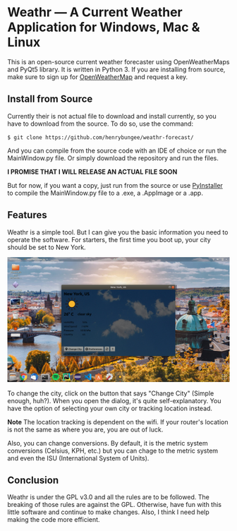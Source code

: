 # Weathr — A Current Weather Application for Windows, Mac & Linux

This is an open-source current weather forecaster using OpenWeatherMaps and PyQt5 library.
It is written in Python 3. If you are installing from source, make sure to sign up for
[OpenWeatherMap](https://openweathermap.org/ "OpenWeatherMap") and request a key.

## Install from Source

Currently their is not actual file to download and install
currently, so you have to download from the source. To do so, use the 
command:

```
$ git clone https://github.com/henrybungee/weathr-forecast/
```

And you can compile from the source code with an IDE
of choice or run the MainWindow.py file. Or simply 
download the repository and run the files.

**I PROMISE THAT I WILL RELEASE AN ACTUAL FILE SOON**

But for now, if you want a copy, just run from the source
or use [PyInstaller](https://www.pyinstaller.org/ "PyInstaller's Homepage")
to compile the MainWindow.py file to a .exe, a .AppImage
or a .app. 

## Features

Weathr is a simple tool. But I can give you
the basic information you need to operate the 
software. For starters, the first time you boot
up, your city should be set to New York. 

![screeshot](https://github.com/henrybungee/weathr-forecast/blob/master/Screenshot%20from%202019-08-30%2011-12-12.png "Screenshot")

To change the city, click on the button that says
"Change City" (Simple enough, huh?). 
When you open the dialog, it's quite self-explanatory.
You have the option of selecting your own city or 
tracking location instead.

   **Note**
The location tracking is dependent on 
the wifi. If your router's location is 
not the same as where you are, you are 
out of luck.

Also, you can change conversions. By default,
it is the metric system conversions (Celsius,
KPH, etc.) but you can chage to the metric system
and even the ISU (International System of Units).

## Conclusion

Weathr is under the GPL v3.0 and all the rules are
to be followed. The breaking of those rules are 
against the GPL. Otherwise, have fun with this little
software and continue to make changes. Also, I think
I need help making the code more efficient.
